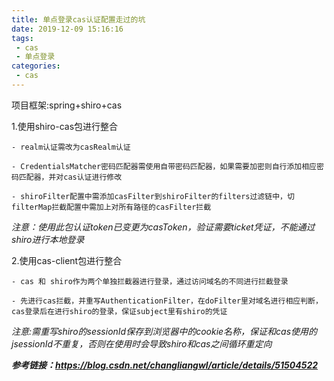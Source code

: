 ```yaml
---
title: 单点登录cas认证配置走过的坑
date: 2019-12-09 15:16:16
tags:
 - cas
 - 单点登录
categories:
 - cas
---
```

项目框架:spring+shiro+cas

1.使用shiro-cas包进行整合

	- realm认证需改为casRealm认证
	
	- CredentialsMatcher密码匹配器需使用自带密码匹配器，如果需要加密则自行添加相应密码匹配器，并对cas认证进行修改

	- shiroFilter配置中需添加casFilter到shiroFilter的filters过滤链中，切filterMap拦截配置中需加上对所有路径的casFilter拦截
	
*注意：使用此包认证token已变更为casToken，验证需要ticket凭证，不能通过shiro进行本地登录*

2.使用cas-client包进行整合

	- cas 和 shiro作为两个单独拦截器进行登录，通过访问域名的不同进行拦截登录

	- 先进行cas拦截，并重写AuthenticationFilter，在doFilter里对域名进行相应判断，cas登录后在进行shiro的登录，保证subject里有shiro的凭证

*注意:需重写shiro的sessionId保存到浏览器中的cookie名称，保证和cas使用的jsessionId不重复，否则在使用时会导致shiro和cas之间循环重定向*

***参考链接：https://blog.csdn.net/changliangwl/article/details/51504522***